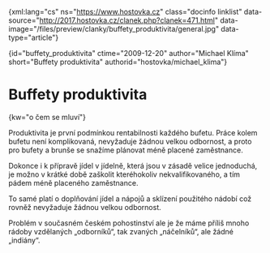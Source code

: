 
{xml:lang="cs" ns="https://www.hostovka.cz" class="docinfo linklist" data-source="http://2017.hostovka.cz/clanek.php?clanek=471.html" data-image="/files/preview/clanky/buffety_produktivita/general.jpg" data-type="article"}

{id="buffety\_produktivita" ctime="2009-12-20" author="Michael Klíma" short="Buffety produktivita" authorid="hostovka/michael\_klima"}

# Buffety produktivita

{kw="o čem se mluví"}

Produktivita je první podmínkou rentabilnosti každého bufetu. Práce kolem bufetu není komplikovaná, nevyžaduje žádnou velkou odbornost, a proto pro bufety a brunše se snažíme plánovat méně placené zaměstnance.

Dokonce i k přípravě jídel v jídelně, která jsou v zásadě velice jednoduchá, je možno v krátké době zaškolit kteréhokoliv nekvalifikovaného, a tím pádem méně placeného zaměstnance.

To samé platí o doplňování jídel a nápojů a sklízení použitého nádobí což rovněž nevyžaduje žádnou velkou odbornost.

Problém v současném českém pohostinství ale je že máme příliš mnoho rádoby vzdělaných „odborníků“, tak zvaných „náčelníků“, ale žádné „indiány“.

